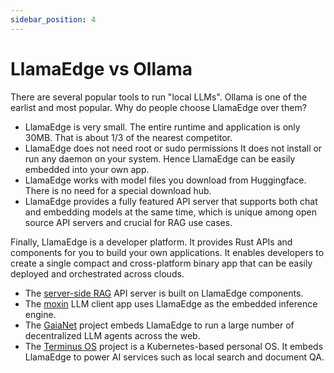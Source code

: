 ```yaml
---
sidebar_position: 4
---
```


# LlamaEdge vs Ollama

There are several popular tools to run "local LLMs". Ollama is one of the earlist and most popular. Why do people
choose LlamaEdge over them?

* LlamaEdge is very small. The entire runtime and application is only 30MB. That is about 1/3 of the nearest competitor.
* LlamaEdge does not need root or sudo permissions It does not install or run any daemon on your system. Hence LlamaEdge can be easily embedded into your own app.
* LlamaEdge works with model files you download from Huggingface. There is no need for a special download hub.
* LlamaEdge provides a fully featured API server that supports both chat and embedding models at the same time, which is unique among open source API servers and crucial for RAG use cases.

Finally, LlamaEdge is a developer platform. It provides Rust APIs and components for you to build your own applications.
It enables developers to create a single compact and cross-platform binary app that can be easily deployed and orchestrated across clouds.

* The [server-side RAG](user-guide/server-side-rag/quick-start) API server is built on LlamaEdge components.
* The [moxin](https://github.com/project-robius/moxin) LLM client app uses LlamaEdge as the embedded inference engine.
* The [GaiaNet](https://github.com/GaiaNet-AI/gaianet-node) project embeds LlamaEdge to run a large number of decentralized LLM agents across the web.
* The [Terminus OS](https://www.jointerminus.com/) project is a Kubernetes-based personal OS. It embeds LlamaEdge to power AI services such as local search and document QA.

